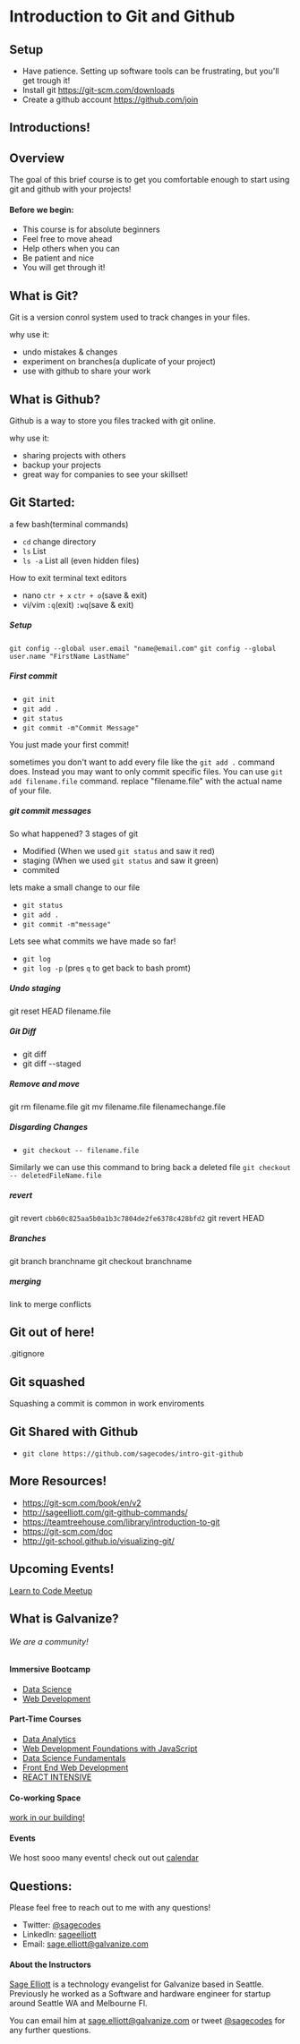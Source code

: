# Introduction to Git and Github

## Setup

- Have patience. Setting up software tools can be frustrating, but you'll get trough it! 
- Install git https://git-scm.com/downloads
- Create a github account https://github.com/join

## Introductions!

## Overview
The goal of this brief course is to get you comfortable enough to start using git and github with your projects!

#### Before we begin:
* This course is for absolute beginners
* Feel free to move ahead
* Help others when you can
* Be patient and nice
* You will get through it!


## What is Git?
Git is a version conrol system used to track changes in your files. 

why use it:

- undo mistakes & changes
- experiment on branches(a duplicate of your project) 
- use with github to share your work

## What is Github?
Github is a way to store you files tracked with git online.

why use it:

- sharing projects with others
- backup your projects
- great way for companies to see your skillset!


## Git Started:

a few bash(terminal commands)

- `cd` change directory 
- `ls` List 
- `ls -a` List all (even hidden files)

How to exit terminal text editors

- nano `ctr + x` `ctr + o`(save & exit)
- vi/vim `:q`(exit) `:wq`(save & exit)

##### Setup

`git config --global user.email "name@email.com"`
`git config --global user.name "FirstName LastName"`

##### First commit
- `git init`
- `git add .` 
- `git status`
- `git commit -m"Commit Message"`

You just made your first commit!

sometimes you don't want to add every file like the `git add .` command does. Instead you may want to only commit specific files. You can use `git add filename.file` command. replace "filename.file" with the actual name of your file. 

##### git commit messages


So what happened?
3 stages of git

- Modified (When we used `git status` and saw it red)
- staging (When we used `git status` and saw it green)
- commited 

lets make a small change to our file

- `git status`
- `git add .`
- `git commit -m"message"`

Lets see what commits we have made so far!

- `git log`
- `git log -p` (pres `q` to get back to bash promt)

##### Undo staging
git reset HEAD filename.file

##### Git Diff
- git diff
- git diff --staged

##### Remove and move
git rm filename.file
git mv filename.file filenamechange.file

##### Disgarding Changes
- `git checkout -- filename.file`

Similarly we can use this command to bring back a deleted file `git checkout -- deletedFileName.file`


##### revert

git revert `cbb60c825aa5b0a1b3c7804de2fe6378c428bfd2`
git revert HEAD

##### Branches
git branch branchname
git checkout branchname



##### merging

link to merge conflicts


## Git out of here!
.gitignore


## Git squashed
Squashing a commit is common in work enviroments

## Git Shared with Github

- `git clone https://github.com/sagecodes/intro-git-github`




## More Resources!

- https://git-scm.com/book/en/v2
- http://sageelliott.com/git-github-commands/
- https://teamtreehouse.com/library/introduction-to-git
- https://git-scm.com/doc
- http://git-school.github.io/visualizing-git/



## Upcoming Events!

[Learn to Code Meetup](https://www.meetup.com/Learn-Code-Seattle/)


## What is Galvanize?
###### We are a community!
#### Immersive Bootcamp
- [Data Science](https://www.galvanize.com/seattle/data-science)
- [Web Development](https://www.galvanize.com/seattle/web-development)

#### Part-Time Courses
- [Data Analytics](https://www.galvanize.com/seattle/data-analytics)
- [Web Development Foundations with JavaScript](https://www.galvanize.com/seattle/web-development-foundations)
- [Data Science Fundamentals](https://www.galvanize.com/seattle/data-science-fundamentals)
- [Front End Web Development](https://www.galvanize.com/seattle/front-end-web-development)
- [REACT INTENSIVE](https://www.galvanize.com/seattle/react-intensive)


#### Co-working Space
[work in our building!](https://www.galvanize.com/entrepreneur)

#### Events 
We host sooo many events! check out out [calendar](https://www.galvanize.com/seattle/events)

## Questions:
Please feel free to reach out to me with any questions!

- Twitter: [@sagecodes](https://twitter.com/@sagecodes)
- LinkedIn: [sageelliott](https://www.linkedin.com/in/sageelliott/) 
- Email: [sage.elliott@galvanize.com](mailto:sage.elliott@galvanize.com)

#### About the Instructors

[Sage Elliott](https://www.linkedin.com/in/sageelliott/) is a technology evangelist for Galvanize based in Seattle. Previously he worked as a Software and hardware engineer for startup around Seattle WA and Melbourne Fl.

You can email him at [sage.elliott@galvanize.com](mailto:age.elliott@galvanize.com) or tweet [@sagecodes](https://twitter.com/sagecodes) for any further questions.





